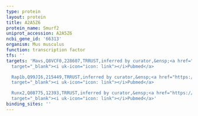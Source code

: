 ```yaml
---
type: protein
layout: protein
title: A2A5Z6
protein_name: Smurf2
uniprot_accession: A2A5Z6
ncbi_gene_id: '66313'
organism: Mus musculus
function: transcription factor
tfs: ''
targets: 'Mavs,Q8VCF0,228607,TRRUST,inferred by curator,&ensp;<a href="https://www.ncbi.nlm.nih.gov/pubmed/?term=24729608%5Buid%5D"
  target="_blank"><i uk-icon="icon: link"></i>Pubmed</a>

  Rap1b,Q99JI6,215449,TRRUST,inferred by curator,&ensp;<a href="https://www.ncbi.nlm.nih.gov/pubmed/?term=18842593%5Buid%5D"
  target="_blank"><i uk-icon="icon: link"></i>Pubmed</a>

  Runx2,Q08775,12393,TRRUST,inferred by curator,&ensp;<a href="https://www.ncbi.nlm.nih.gov/pubmed/?term=24961731%5Buid%5D"
  target="_blank"><i uk-icon="icon: link"></i>Pubmed</a>'
binding_sites: ''
---
```

